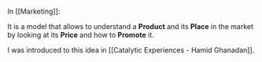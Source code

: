 In [[Marketing]]: 

It is a model that allows to understand a **Product** and its **Place** in the market by looking at its **Price** and how to **Promote** it. 

I was introduced to this idea in [[Catalytic Experiences - Hamid Ghanadan]]. 